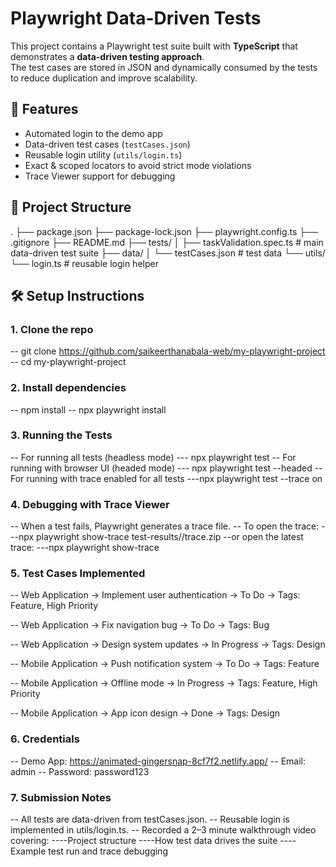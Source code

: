 # Playwright Data-Driven Tests  

This project contains a Playwright test suite built with **TypeScript** that demonstrates a **data-driven testing approach**.  
The test cases are stored in JSON and dynamically consumed by the tests to reduce duplication and improve scalability.  



## 🚀 Features
- Automated login to the demo app  
- Data-driven test cases (`testCases.json`)  
- Reusable login utility (`utils/login.ts`)  
- Exact & scoped locators to avoid strict mode violations  
- Trace Viewer support for debugging  



## 📂 Project Structure
.
├── package.json
├── package-lock.json
├── playwright.config.ts
├── .gitignore
├── README.md
├── tests/
│ ├── taskValidation.spec.ts # main data-driven test suite
├── data/
│ └── testCases.json # test data
└── utils/
└── login.ts # reusable login helper


## 🛠️ Setup Instructions

### 1. Clone the repo
-- git clone https://github.com/saikeerthanabala-web/my-playwright-project
-- cd my-playwright-project

### 2. Install dependencies
-- npm install
-- npx playwright install

### 3. Running the Tests
-- For running all tests (headless mode)
--- npx playwright test
-- For running with browser UI (headed mode)
--- npx playwright test --headed
-- For running with trace enabled for all tests
---npx playwright test --trace on

### 4. Debugging with Trace Viewer
-- When a test fails, Playwright generates a trace file.
-- To open the trace:
---npx playwright show-trace test-results/<your-test>/trace.zip
--or open the latest trace:
---npx playwright show-trace

### 5. Test Cases Implemented
-- Web Application → Implement user authentication → To Do → Tags: Feature, High Priority

-- Web Application → Fix navigation bug → To Do → Tags: Bug

-- Web Application → Design system updates → In Progress → Tags: Design

-- Mobile Application → Push notification system → To Do → Tags: Feature

-- Mobile Application → Offline mode → In Progress → Tags: Feature, High Priority

-- Mobile Application → App icon design → Done → Tags: Design

### 6. Credentials
-- Demo App: https://animated-gingersnap-8cf7f2.netlify.app/
-- Email: admin
-- Password: password123

### 7. Submission Notes
-- All tests are data-driven from testCases.json.
-- Reusable login is implemented in utils/login.ts.
-- Recorded a 2–3 minute walkthrough video covering:
----Project structure
----How test data drives the suite
----Example test run and trace debugging
